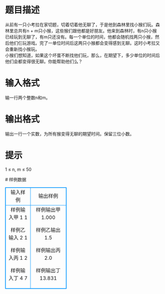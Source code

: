 # 

 
 # 题目描述 
<p>
从前有一只小考拉在家切题，切着切着他无聊了，于是他到森林里找小猴们玩。森林里总共有n + m只小猴，这些猴们跟他都是好朋友。他来到森林时，有n只小猴已经玩到无聊了，有m只还没有。每一个单位的时间，他都会随机找两只小猴，然后他们仨玩游戏。完了一单位时间后这两只小猴都会变得感到无聊。这时小考拉又会重新找小猴玩。<br>小猴们想知道，如果这个坏蛋不断找他们玩，那么，在期望下，多少单位的时间后他们会都变得很无聊。你能帮助他们么？<br></p> 

 
 # 输入格式 
<p>
输一行两个整数n和m。</p> 

 
 # 输出格式 
<p>
输出一行一个实数，为所有猴变得无聊的期望时间。保留三位小数。</p> 

 
 # 提示 
<p>
1 ≤ n, m ≤ 50</p> 
# 样例数据
<style>
        table,table tr th, table tr td { border:1px solid #0094ff; }
        table { width: 200px; min-height: 25px; line-height: 25px; text-align: center; border-collapse: collapse;}   
    </style>
<table>
	<tr>
		<td>输入样例</td>
		<td>输出样例</td>
	</tr>
<tr><td>样例输入甲
1 1

样例乙输入
2 1

样例输入丙
1 2

样例输入丁
4 7

</td><td>样例输出甲
1.000

样例乙输出
1.5

样例输出丙
2.0

样例输出丁
13.831</td></tr></table>
